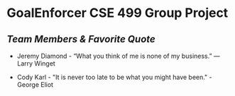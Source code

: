 # GoalEnforcer CSE 499 Group Project

## *Team Members & Favorite Quote*

- Jeremy Diamond - “What you think of me is none of my business.” — Larry Winget

- Cody Karl - "It is never too late to be what you might have been." - George Eliot

